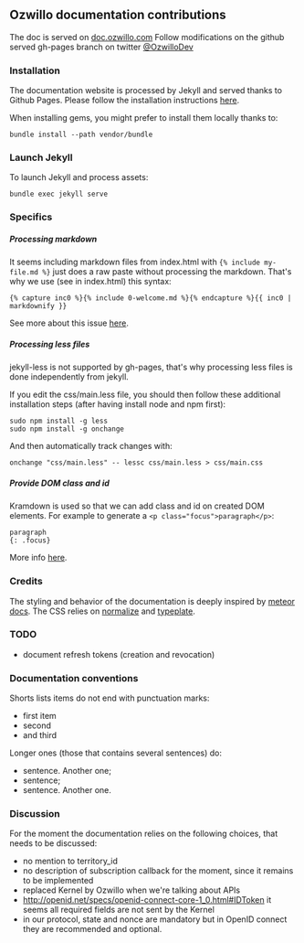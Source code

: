 ## Ozwillo documentation contributions

The doc is served on <a href="http://doc.ozwillo.com" target="_blank">doc.ozwillo.com</a>
Follow modifications on the github served gh-pages branch on twitter [@OzwilloDev](https://twitter.com/OzwilloDev)

### Installation

The documentation website is processed by Jekyll and served thanks to Github Pages. Please follow the installation instructions [here](https://help.github.com/articles/using-jekyll-with-pages/).

When installing gems, you might prefer to install them locally thanks to:
```
bundle install --path vendor/bundle
```

### Launch Jekyll

To launch Jekyll and process assets:
```
bundle exec jekyll serve
```

### Specifics

##### Processing markdown

It seems including markdown files from index.html with `{% include my-file.md %}` just does a raw paste without processing the markdown. That's why we use (see in index.html) this syntax:
```
{% capture inc0 %}{% include 0-welcome.md %}{% endcapture %}{{ inc0 | markdownify }}
```

See more about this issue [here](https://github.com/jekyll/jekyll/issues/1303).

##### Processing less files

jekyll-less is not supported by gh-pages, that's why processing less files is done independently from jekyll.

If you edit the css/main.less file, you should then follow these additional installation steps (after having install node and npm first):
```
sudo npm install -g less
sudo npm install -g onchange
```

And then automatically track changes with:
```
onchange "css/main.less" -- lessc css/main.less > css/main.css
```

##### Provide DOM class and id

Kramdown is used so that we can add class and id on created DOM elements. For example to generate a `<p class="focus">paragraph</p>`:
```
paragraph
{: .focus}
```

More info [here](http://kramdown.gettalong.org/quickref.html#block-attributes).

### Credits

The styling and behavior of the documentation is deeply inspired by [meteor docs](http://docs.meteor.com/). The CSS relies on [normalize](git.io/normalize) and [typeplate](http://typeplate.com).

### TODO

- document refresh tokens (creation and revocation)

### Documentation conventions

Shorts lists items do not end with punctuation marks:
- first item
- second
- and third

Longer ones (those that contains several sentences) do:
- sentence. Another one;
- sentence;
- sentence. Another one.

### Discussion

For the moment the documentation relies on the following choices, that needs to be discussed:

- no mention to territory_id
- no description of subscription callback for the moment, since it remains to be implemented
- replaced Kernel by Ozwillo when we're talking about APIs
- http://openid.net/specs/openid-connect-core-1_0.html#IDToken it seems all required fields are not sent by the Kernel
- in our protocol, state and nonce are mandatory but in OpenID connect they are recommended and optional.